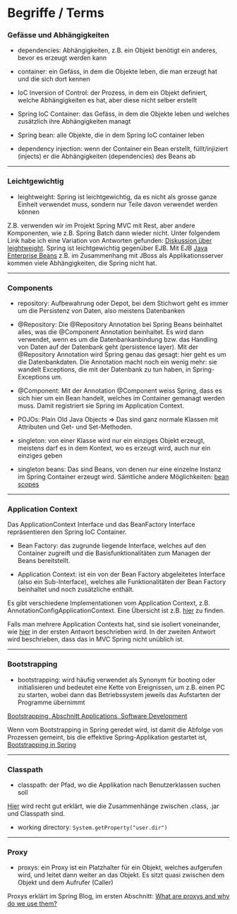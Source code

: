 # Begriffe / Terms #

### Gefässe und Abhängigkeiten ###

- dependencies: Abhängigkeiten, z.B. ein Objekt benötigt ein anderes, bevor es erzeugt werden kann

- container: ein Gefäss, in dem die Objekte leben, die man erzeugt hat und die sich dort kennen

- IoC Inversion of Control: der Prozess, in dem ein Objekt definiert, welche Abhängigkeiten es hat, aber diese nicht selber erstellt

- Spring IoC Container: das Gefäss, in dem die Objekte leben und welches zusätzlich ihre Abhängigkeiten managt

- Spring bean: alle Objekte, die in dem Spring IoC container leben

- dependency injection: wenn der Container ein Bean erstellt, füllt/injiziert (injects) er die Abhängigkeiten (dependencies) des Beans ab

-----

### Leichtgewichtig ###

- leightweight: Spring ist leichtgewichtig, da es nicht als grosse ganze Einheit verwendet muss, sondern nur Teile davon verwendet werden können

Z.B. verwenden wir im Projekt Spring MVC mit Rest, aber andere Komponenten, wie z.B. Spring Batch dann wieder nicht.
Unter folgendem Link habe ich eine Variation von Antworten gefunden:
[Diskussion über leightweight](https://stackoverflow.com/questions/8117166/what-makes-the-spring-framework-a-lightweight-container#:~:text=Spring%20calls%20itself%20'lightweight'%20because,according%20to%20your%20required%20module).
Spring ist leichtgewichtig gegenüber EJB. Mit EJB [Java Enterprise Beans](https://de.wikipedia.org/wiki/Enterprise_JavaBeans) z.B. im Zusammenhang mit JBoss als Applikationsserver kommen viele Abhängigkeiten, die Spring nicht hat.

-----

### Components ###

- repository: Aufbewahrung oder Depot, bei dem Stichwort geht es immer um die Persistenz von Daten, also meistens Datenbanken

- @Repository: Die @Repository Annotation bei Spring Beans beinhaltet alles, was die @Component Annotation beinhaltet. Es wird dann verwendet, wenn es um die Datenbankanbindung bzw. das Handling von Daten auf der Datenbank geht (persistence layer). Mit der @Repository Annotation wird Spring genau das gesagt: hier geht es um die Datenbankdaten. Die Annotation macht noch ein wenig mehr: sie wandelt Exceptions, die mit der Datenbank zu tun haben, in Spring-Exceptions um.

- @Component: Mit der Annotation @Component weiss Spring, dass es sich hier um ein Bean handelt, welches im Container gemanagt werden muss. Damit registriert sie Spring im Application Context.

- POJOs: Plain Old Java Objects => Das sind ganz normale Klassen mit Attributen und Get- und Set-Methoden.

- singleton: von einer Klasse wird nur ein einziges Objekt erzeugt, meistens darf es in dem Kontext, wo es erzeugt wird, auch nur ein einziges geben

- singleton beans: Das sind Beans, von denen nur eine einzelne Instanz im Spring Container erzeugt wird. Sämtliche andere Möglichkeiten: [bean scopes](https://docs.spring.io/spring/docs/3.0.0.M3/reference/html/ch04s04.html)

-----

### Application Context ###

Das ApplicationContext Interface und das BeanFactory Interface repräsentieren den Spring IoC Container.

- Bean Factory: das zugrunde liegende Interface, welches auf den Container zugreift und die Basisfunktionalitäten zum Managen der Beans bereitstellt.

- Application Context: ist ein von der Bean Factory abgeleitetes Interface (also ein Sub-Interface), welches alle Funktionalitäten der Bean Factory beinhaltet und noch zusätzliche enthält.

Es gibt verschiedene Implementationen vom Application Context, z.B. AnnotationConfigApplicationContext.
Eine Übersicht ist z.B. [hier](https://www.baeldung.com/spring-application-context) zu finden.

Falls man mehrere Application Contexts hat, sind sie isoliert voneinander, wie [hier](https://stackoverflow.com/questions/29862681/java-spring-multiple-applicationcontext) in der ersten Antwort beschrieben wird. In der zweiten Antwort wird beschrieben, dass das in MVC Spring nicht unüblich ist.

-----

### Bootstrapping ###

- bootstrapping: wird häufig verwendet als Synonym für booting oder initialisieren und bedeutet eine Kette von Ereignissen, um z.B. einen PC zu starten, wobei dann das Betriebssystem jeweils das Aufstarten der Programme übernimmt

[Bootstrapping, Abschnitt Applications, Software Development](https://en.wikipedia.org/wiki/Bootstrapping)

Wenn vom Bootstrapping in Spring geredet wird, ist damit die Abfolge von Prozessen gemeint, bis die effektive Spring-Applikation gestartet ist, [Bootstrapping in Spring](https://stackoverflow.com/questions/21714290/how-is-spring-actually-bootstrap)

-----

### Classpath ###

- classpath: der Pfad, wo die Applikation nach Benutzerklassen suchen soll

[Hier](https://stackoverflow.com/questions/2396493/what-is-a-classpath-and-how-do-i-set-it) wird recht gut erklärt, wie die Zusammenhänge zwischen .class, .jar und Classpath sind.

- working directory: `System.getProperty("user.dir")`

-----

### Proxy ###

- proxys: ein Proxy ist ein Platzhalter für ein Objekt, welches aufgerufen wird, und leitet dann weiter an das Objekt. Es sitzt quasi zwischen dem Objekt und dem Aufrufer (Caller)


Proxys erklärt im Spring Blog, im ersten Abschnitt: [What are proxys and why do we use them?](https://spring.io/blog/2007/07/19/debunking-myths-proxies-impact-performance/)